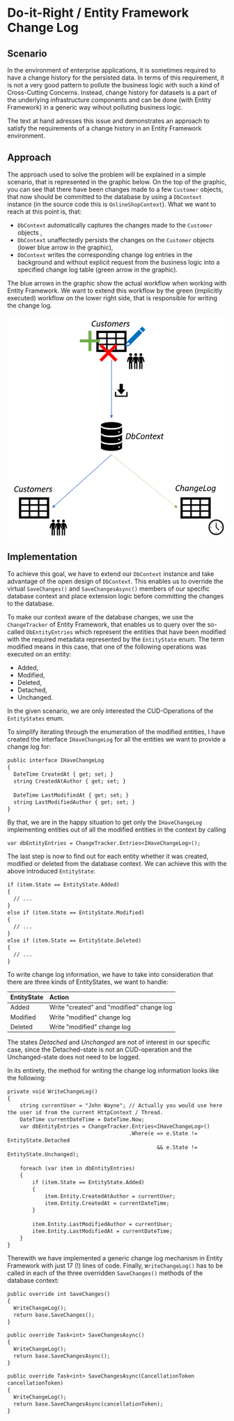 # Do-it-Right / Entity Framework Change Log

## Scenario

In the environment of enterprise applications, it is sometimes required to have a change history for the persisted data.
In terms of this requirement, it is not a very good pattern to pollute the business logic with such a kind of Cross-Cutting Concerns.
Instead, change history for datasets is a part of the underlying infrastructure components and can be done (with Entity Framework) in a generic way wihout polluting business logic.

The text at hand adresses this issue and demonstrates an approach to satisfy the requirements of a change history in an Entity Framework environment.

## Approach

The approach used to solve the problem will be explained in a simple scenario, that is represented in the graphic below.
On the top of the graphic, you can see that there have been changes made to a few `Customer` objects, that now should be committed to the database by using a `DbContext` instance (in the source code this is `OnlineShopContext`). What we want to reach at this point is, that:
* `DbContext` automatically captures the changes made to the `Customer` objects ,
* `DbContext` unaffectedly persists the changes on the `Customer` objects (lower blue arrow in the graphic),
* `DbContext` writes the corresponding change log entries in the background and without explicit request from the business logic into a specified change log table (green arrow in the graphic).

The blue arrows in the graphic show the actual workflow when working with Entity Framework. We want to extend this workflow by the green (implicitly executed) workflow on the lower right side, that is responsible for writing the change log.

<p align="center">
  <img src="https://github.com/p18e3/Do-it-Right-EF_ChangeLog/blob/master/Approach.png" width="500" />
</p>

## Implementation

To achieve this goal, we have to extend our `DbContext` instance and take advantage of the open design of `DbContext`. This enables us to override the virtual `SaveChanges()` and `SaveChangesAsync()` members of our specific database context and place extension logic before committing the changes to the database.

To make our context aware of the database changes, we use the `ChangeTracker` of Entity Framework, that enables us to query over the so-called `DbEntityEntries` which represent the entities that have been modified with the required metadata represented by the `EntityState` enum. The term modified means in this case, that one of the following operations was executed on an entity:

* Added,
* Modified,
* Deleted,
* Detached,
* Unchanged.

In the given scenario, we are only interested the CUD-Operations of the `EntityStates` enum.

To simplify iterating through the enumeration of the modified entities, I have created the interface `IHaveChangeLog` for all the entities we want to provide a change log for:

```CSharp
public interface IHaveChangeLog
{
  DateTime CreatedAt { get; set; }
  string CreatedAtAuthor { get; set; }
  
  DateTime LastModifiedAt { get; set; }
  string LastModifiedAuthor { get; set; }        
}
```

By that, we are in the happy situation to get only the `IHaveChangeLog` implementing entities out of all the modified entities in the context by calling

```CSharp
var dbEntityEntries = ChangeTracker.Entries<IHaveChangeLog>();
```

The last step is now to find out for each entity whether it was created, modified or deleted from the database context.
We can achieve this with the above introduced `EntityState`:

```CSharp
if (item.State == EntityState.Added)
{
  // ...                   
}
else if (item.State == EntityState.Modified)
{
  // ...
}
else if (item.State == EntityState.Deleted)
{
  // ...
}
```

To write change log information, we have to take into consideration that there are three kinds of EntityStates, we want to handle:

| EntityState | Action |
|:------------|:-------|
|Added|Write "created" and "modified" change log|
|Modified|Write "modified" change log|
|Deleted|Write "modified" change log|

The states *Detached* and *Unchanged* are not of interest in our specific case, since the Detached-state is not an CUD-operation and the Unchanged-state does not need to be logged.

In its entirety, the method for writing the change log information looks like the following:

```CSharp
private void WriteChangeLog()
{
    string currentUser = "John Wayne"; // Actually you would use here the user id from the current HttpContext / Thread.
    DateTime currentDateTime = DateTime.Now;            
    var dbEntityEntries = ChangeTracker.Entries<IHaveChangeLog>()
                                       .Where(e => e.State != EntityState.Detached
                                                && e.State != EntityState.Unchanged);

    foreach (var item in dbEntityEntries)
    {                
        if (item.State == EntityState.Added)
        {
            item.Entity.CreatedAtAuthor = currentUser;
            item.Entity.CreatedAt = currentDateTime;                    
        }

        item.Entity.LastModifiedAuthor = currentUser;
        item.Entity.LastModifiedAt = currentDateTime;                
    }
}
```

Therewith we have implemented a generic change log mechanism in Entity Framework with just 17 (!) lines of code.
Finally, `WriteChangeLog()` has to be called in each of the three overridden `SaveChanges()` methods of the database context:

```CSharp
public override int SaveChanges()
{
  WriteChangeLog();
  return base.SaveChanges();
}
```

```CSharp
public override Task<int> SaveChangesAsync()
{
  WriteChangeLog();
  return base.SaveChangesAsync();
}
```

```CSharp
public override Task<int> SaveChangesAsync(CancellationToken cancellationToken)
{
  WriteChangeLog();
  return base.SaveChangesAsync(cancellationToken);
}
```
